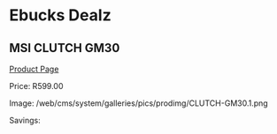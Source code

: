 
# Ebucks Dealz
## MSI CLUTCH GM30
[Product Page](https://www.ebucks.com/web/shop/productSelected.do?prodId=1222145326&catId=365757697)

Price: R599.00

Image: /web/cms/system/galleries/pics/prodimg/CLUTCH-GM30.1.png

Savings: 


	